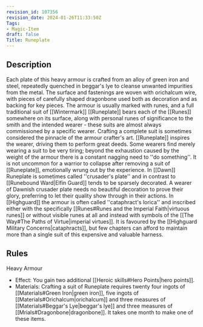 ```yaml
---
revision_id: 107356
revision_date: 2024-01-26T11:33:50Z
Tags:
- Magic-Item
draft: false
Title: Runeplate
---
```

## Description
Each plate of this heavy armour is crafted from an alloy of green iron and steel, repeatedly quenched in beggar's lye to cleanse unwanted impurities from the metal. The surface and fastenings are woven with orichalcum wire, with pieces of carefully shaped dragonbone used both as decoration and as backing for key pieces. The armour is usually marked with runes, and a full traditional suit of [[Wintermark]] [[Runeplate]] bears each of the [[Runes]] somewhere on its surface, along with personal runes of significance to the smith and the intended wearer - these suits are almost always commissioned by a specific wearer. Crafting a complete suit is sometimes considered the pinnacle of the armour crafter's art.
[[Runeplate]] inspires the wearer, driving them to perform great deeds. Some wearers find merely wearing a suit to be very tiring; beyond the exhaustion caused by the weight of the armour there is a constant nagging need to ''do something''. It is not uncommon for a warrior to collapse after removing a suit of [[Runeplate]], emotionally wrung out by the experience. 
In [[Dawn]] Runeplate is sometimes called ''crusader's plate'' and in contrast to [[Runebound Ward|Elfin Guard]] tends to be sparsely decorated. A wearer of Dawnish crusader plate needs no beautiful decoration to prove their glory, preferring to let their quality show through in their actions. 
In [[Highguard]] the armour is often called ''cataphract's lorica'' and inscribed either with the specifically [[Runes#Runes and the Imperial Faith|virtuous runes]] or without visible runes at all and instead with symbols of the [[The Way#The Paths of Virtue|imperial virtues]]. It is favoured by the [[Highguard Military Concerns|cataphracts]], but few chapters can afford to maintain more than a single suit of this expensive and valuable harness.
## Rules
Heavy Armour
* Effect: You gain two additional [[Heroic skills#Hero Points|hero points]].
* Materials: Crafting a suit of Runeplate requires twenty four ingots of [[Materials#Green Iron|green iron]], five ingots of [[Materials#Orichalcum|orichalcum]] and three measures of [[Materials#Beggar's Lye|beggar's lye]] and three measures of [[Mrials#Dragonbone|dragonbone]]. It takes one month to make one of these items.